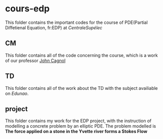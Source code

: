 # cours-edp
This folder contains the important codes for the course of PDE(Partial Diffetienal Equation, fr:EDP) at *CentraleSupélec*
## CM
This folder contains all of the code concerning the course, which is a work of our professor [John Cagnol](https://github.com/cagnol/PDE)
## TD
This folder contains all of the work about the TD with the subject availiable on *Edunao*.
## project
This folder contains my work for the EDP project, with the instruction of modelling a concrete problem by an elliptic PDE. The problem modelled is **The force applied on a stone in the Yvette river forms a Stokes Flow**
